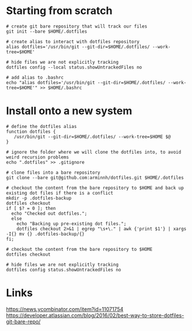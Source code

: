 # Starting from scratch

    # create git bare repository that will track our files
    git init --bare $HOME/.dotfiles
    
    # create alias to interact with dotfiles repository
    alias dotfiles='/usr/bin/git --git-dir=$HOME/.dotfiles/ --work-tree=$HOME'
    
    # hide files we are not explicitly tracking
    dotfiles config --local status.showUntrackedFiles no
    
    # add alias to .bashrc 
    echo "alias dotfiles='/usr/bin/git --git-dir=$HOME/.dotfiles/ --work-tree=$HOME'" >> $HOME/.bashrc

# Install onto a new system 

    # define the dotfiles alias
    function dotfiles {
       /usr/bin/git --git-dir=$HOME/.dotfiles/ --work-tree=$HOME $@
    }
    
    # ignore the folder where we will clone the dotfiles into, to avoid weird recursion problems
    echo ".dotfiles" >> .gitignore
    
    # clone files into a bare repository
    git clone --bare git@github.com:arminnh/dotfiles.git $HOME/.dotfiles
    
    # checkout the content from the bare repository to $HOME and back up existing dot files if there is a conflict
    mkdir -p .dotfiles-backup
    dotfiles checkout
    if [ $? = 0 ]; then
      echo "Checked out dotfiles.";
      else
        echo "Backing up pre-existing dot files.";
        dotfiles checkout 2>&1 | egrep "\s+\." | awk {'print $1'} | xargs -I{} mv {} .dotfiles-backup/{}
    fi;
   
    # checkout the content from the bare repository to $HOME
    dotfiles checkout
    
    # hide files we are not explicitly tracking
    dotfiles config status.showUntrackedFiles no


# Links
https://news.ycombinator.com/item?id=11071754  
https://developer.atlassian.com/blog/2016/02/best-way-to-store-dotfiles-git-bare-repo/
